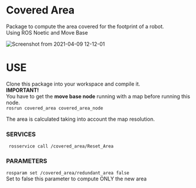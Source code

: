 # Covered Area
Package to compute the area covered for the footprint of a robot.  
Using ROS Noetic and Move Base

![Screenshot from 2021-04-09 12-12-01](https://user-images.githubusercontent.com/59148199/114165479-d2d95000-992c-11eb-909f-fce6e50bddf8.png)

# USE

Clone this package into your workspace and compile it.  
**IMPORTANT!**  
You have to get the **move base node** running with a map before running this node.  
``` rosrun covered_area covered_area_node ```  

The area is calculated taking into account the map resolution.  

### SERVICES
``` rosservice call /covered_area/Reset_Area``` 
### PARAMETERS
``` rosparam set /covered_area/redundant_area false ```  
Set to false this parameter to compute ONLY the new area  


